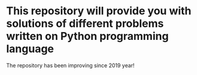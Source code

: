 # This repository will provide you with solutions of different problems written on Python programming language
The repository has been improving since 2019 year!
      

